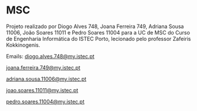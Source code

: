 # MSC
Projeto realizado por Diogo Alves 748, Joana Ferreira 749, Adriana Sousa 11006, João Soares 11011 e Pedro Soares 11004 para a UC de MSC do Curso de Engenharia Informática do ISTEC Porto, lecionado pelo professor Zafeiris Kokkinogenis.

Emails:
diogo.alves.748@my.istec.pt

joana.ferreira.749@my.istec.pt

adriana.sousa.11006@my.istec.pt

joao.soares.11011@my.istec.pt

pedro.soares.11004@my.istec.pt
